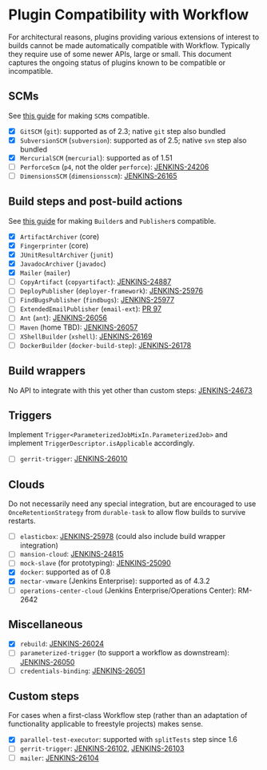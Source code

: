 # Plugin Compatibility with Workflow

For architectural reasons, plugins providing various extensions of interest to builds cannot be made automatically compatible with Workflow.
Typically they require use of some newer APIs, large or small.
This document captures the ongoing status of plugins known to be compatible or incompatible.

## SCMs

See [this guide](scm-step/README.md#supporting-workflow-from-an-scm-plugin) for making `SCM`s compatible.

- [X] `GitSCM` (`git`): supported as of 2.3; native `git` step also bundled
- [X] `SubversionSCM` (`subversion`): supported as of 2.5; native `svn` step also bundled
- [X] `MercurialSCM` (`mercurial`): supported as of 1.51
- [ ] `PerforceScm` (`p4`, not the older `perforce`): [JENKINS-24206](https://issues.jenkins-ci.org/browse/JENKINS-24206)
- [ ] `DimensionsSCM` (`dimensionsscm`): [JENKINS-26165](https://issues.jenkins-ci.org/browse/JENKINS-26165)

## Build steps and post-build actions

See [this guide](basic-steps/CORE-STEPS.md#adding-support-from-plugins) for making `Builder`s and `Publisher`s compatible.

- [X] `ArtifactArchiver` (core)
- [X] `Fingerprinter` (core)
- [X] `JUnitResultArchiver` (`junit`)
- [X] `JavadocArchiver` (`javadoc`)
- [X] `Mailer` (`mailer`)
- [ ] `CopyArtifact` (`copyartifact`): [JENKINS-24887](https://issues.jenkins-ci.org/browse/JENKINS-24887)
- [ ] `DeployPublisher` (`deployer-framework`): [JENKINS-25976](https://issues.jenkins-ci.org/browse/JENKINS-25976)
- [ ] `FindBugsPublisher` (`findbugs`): [JENKINS-25977](https://issues.jenkins-ci.org/browse/JENKINS-25977)
- [ ] `ExtendedEmailPublisher` (`email-ext`): [PR 97](https://github.com/jenkinsci/email-ext-plugin/pull/97)
- [ ] `Ant` (`ant`): [JENKINS-26056](https://issues.jenkins-ci.org/browse/JENKINS-26056)
- [ ] `Maven` (home TBD): [JENKINS-26057](https://issues.jenkins-ci.org/browse/JENKINS-26057)
- [ ] `XShellBuilder` (`xshell`): [JENKINS-26169](https://issues.jenkins-ci.org/browse/JENKINS-26169)
- [ ] `DockerBuilder` (`docker-build-step`): [JENKINS-26178](https://issues.jenkins-ci.org/browse/JENKINS-26178)

## Build wrappers

No API to integrate with this yet other than custom steps: [JENKINS-24673](https://issues.jenkins-ci.org/browse/JENKINS-24673)

## Triggers

Implement `Trigger<ParameterizedJobMixIn.ParameterizedJob>` and implement `TriggerDescriptor.isApplicable` accordingly.

- [ ] `gerrit-trigger`: [JENKINS-26010](https://issues.jenkins-ci.org/browse/JENKINS-26010)

## Clouds

Do not necessarily need any special integration, but are encouraged to use `OnceRetentionStrategy` from `durable-task` to allow flow builds to survive restarts.

- [ ] `elasticbox`: [JENKINS-25978](https://issues.jenkins-ci.org/browse/JENKINS-25978) (could also include build wrapper integration)
- [ ] `mansion-cloud`: [JENKINS-24815](https://issues.jenkins-ci.org/browse/JENKINS-24815)
- [ ] `mock-slave` (for prototyping): [JENKINS-25090](https://issues.jenkins-ci.org/browse/JENKINS-25090)
- [X] `docker`: supported as of 0.8
- [X] `nectar-vmware` (Jenkins Enterprise): supported as of 4.3.2
- [ ] `operations-center-cloud` (Jenkins Enterprise/Operations Center): RM-2642

## Miscellaneous

- [X] `rebuild`: [JENKINS-26024](https://issues.jenkins-ci.org/browse/JENKINS-26024)
- [ ] `parameterized-trigger` (to support a workflow as downstream): [JENKINS-26050](https://issues.jenkins-ci.org/browse/JENKINS-26050)
- [ ] `credentials-binding`: [JENKINS-26051](https://issues.jenkins-ci.org/browse/JENKINS-26051)

## Custom steps

For cases when a first-class Workflow step (rather than an adaptation of functionality applicable to freestyle projects) makes sense.

- [X] `parallel-test-executor`: supported with `splitTests` step since 1.6
- [ ] `gerrit-trigger`: [JENKINS-26102](https://issues.jenkins-ci.org/browse/JENKINS-26102), [JENKINS-26103](https://issues.jenkins-ci.org/browse/JENKINS-26103)
- [ ] `mailer`: [JENKINS-26104](https://issues.jenkins-ci.org/browse/JENKINS-26104)
